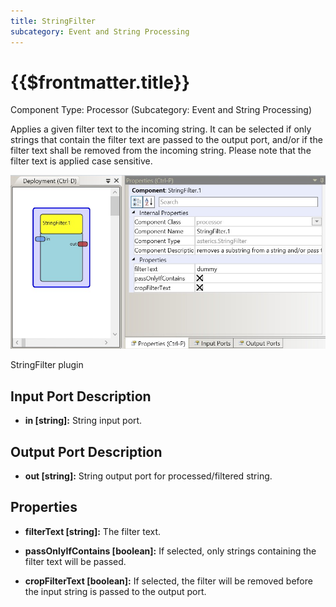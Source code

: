 ```yaml
---
title: StringFilter
subcategory: Event and String Processing
---
```


# {{$frontmatter.title}}

Component Type: Processor (Subcategory: Event and String Processing)

Applies a given filter text to the incoming string. It can be selected if only strings that contain the filter text are passed to the output port, and/or if the filter text shall be removed from the incoming string. Please note that the filter text is applied case sensitive.

![Screenshot: StringFilter plugin](./img/stringfilter.jpg "Screenshot: StringFilter plugin")

StringFilter plugin

## Input Port Description

- **in \[string\]:** String input port.

## Output Port Description

- **out \[string\]:** String output port for processed/filtered string.

## Properties

- **filterText \[string\]:** The filter text.

- **passOnlyIfContains \[boolean\]:** If selected, only strings containing the filter text will be passed.

- **cropFilterText \[boolean\]:** If selected, the filter will be removed before the input string is passed to the output port.

